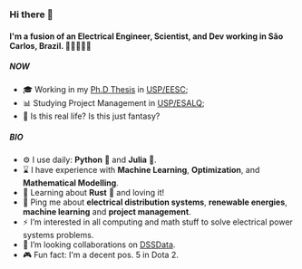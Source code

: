 ### Hi there 👋

#### I'm a fusion of an Electrical Engineer, Scientist, and Dev working in São Carlos, Brazil. 👷👨‍🔬👨‍💻


##### NOW

- 🎓 Working in my [Ph.D Thesis](https://bv.fapesp.br/en/bolsas/184201/power-distribution-system-expansion-planning-considering-the-hosting-capacity-of-distributed-energy/)
in [USP/EESC](https://eesc.usp.br/en/);
- 📊 Studying Project Management in [USP/ESALQ](https://en.mbauspesalq.com/cursos/mba-in-project-management/);
- 👑 Is this real life? Is this just fantasy?

##### BIO

- ⚙️ I use daily: **Python** 🐍 and **Julia** 💜.
- ⌛ I have experience with **Machine Learning**, **Optimization**, and **Mathematical Modelling**.
- 🌱 Learning about **Rust** 🦀 and loving it!
- 💬 Ping me about **electrical distribution systems**, **renewable energies**, **machine learning** and **project management**.
- ⚡ I’m interested in all computing and math stuff to solve electrical power systems problems.
- 💞️ I’m looking  collaborations on [DSSData](https://github.com/felipemarkson/dssdata).
- 🎮 Fun fact: I'm a decent pos. 5 in Dota 2.




<!---
felipemarkson/felipemarkson is a ✨ special ✨ repository because its `README.md` (this file) appears on your GitHub profile.
You can click the Preview link to take a look at your changes.
--->
